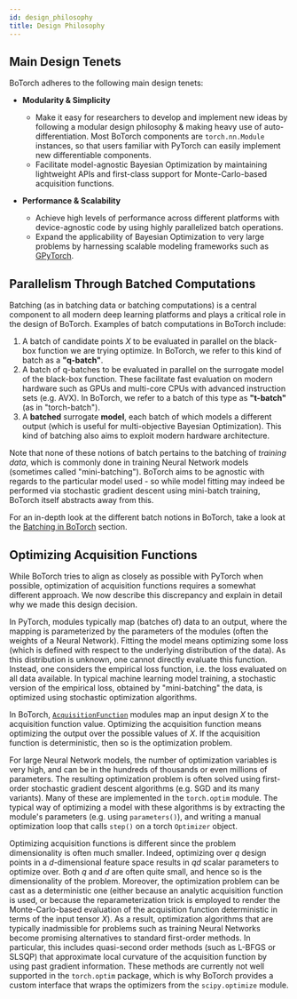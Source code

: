 ```yaml
---
id: design_philosophy
title: Design Philosophy
---
```


## Main Design Tenets

BoTorch adheres to the following main design tenets:
* **Modularity & Simplicity**
  * Make it easy for researchers to develop and implement new ideas by following
    a modular design philosophy & making heavy use of auto-differentiation. Most
    BoTorch components are `torch.nn.Module` instances, so that users familiar
    with PyTorch can easily implement new differentiable
    components.
  * Facilitate model-agnostic Bayesian Optimization by maintaining lightweight
    APIs and first-class support for Monte-Carlo-based acquisition functions.

* **Performance & Scalability**
  * Achieve high levels of performance across different platforms with
    device-agnostic code by using highly parallelized batch operations.
  * Expand the applicability of Bayesian Optimization to very large problems by
    harnessing scalable modeling frameworks such as
    [GPyTorch](https://gpytorch.ai).


## Parallelism Through Batched Computations

Batching (as in batching data or batching computations) is a central component
to all modern deep learning platforms and plays a critical role in the design of
BoTorch. Examples of batch computations in BoTorch include:

1. A batch of candidate points $X$ to be evaluated in parallel on the black-box
   function we are trying optimize. In BoTorch, we refer to this kind of batch
   as a **"q-batch"**.
2. A batch of q-batches to be evaluated in parallel on the surrogate model of
   the black-box function. These facilitate fast evaluation on modern hardware
   such as GPUs and multi-core CPUs with advanced instruction sets (e.g. AVX).
   In BoTorch, we refer to a batch of this type as **"t-batch"** (as in
   "torch-batch").
3. A **batched** surrogate **model**, each batch of which models a different
   output (which is useful for multi-objective Bayesian Optimization). This kind
   of batching also aims to exploit modern hardware architecture.

Note that none of these notions of batch pertains to the batching of *training
data*, which is commonly done in training Neural Network models (sometimes
called "mini-batching"). BoTorch aims to be agnostic with regards to the
particular model used - so while model fitting may indeed be performed via
stochastic gradient descent using mini-batch training, BoTorch itself abstracts
away from this.

For an in-depth look at the different batch notions in BoTorch, take a look at
the [Batching in BoTorch](batching) section.


## Optimizing Acquisition Functions

While BoTorch tries to align as closely as possible with PyTorch when possible,
optimization of acquisition functions requires a somewhat different approach.
We now describe this discrepancy and explain in detail why we made this design
decision.

In PyTorch, modules typically map (batches of) data to an output, where the
mapping is parameterized by the parameters of the modules (often the weights
of a Neural Network). Fitting the model means optimizing some loss (which is
defined with respect to the underlying distribution of the data).
As this distribution is unknown, one cannot directly evaluate this function.
Instead, one considers the empirical loss function, i.e. the loss evaluated on
all data available. In typical machine learning model training, a stochastic
version of the empirical loss, obtained by "mini-batching" the data, is
optimized using stochastic optimization algorithms.

In BoTorch, [`AcquisitionFunction`](https://botorch.readthedocs.io/en/latest/acquisition.html#botorch.acquisition.acquisition.AcquisitionFunction)
modules map an input design $X$ to the acquisition function value. Optimizing
the acquisition function means optimizing the output over the possible values of
$X$. If the acquisition function is deterministic, then so is the optimization
problem.

For large Neural Network models, the number of optimization variables is very
high, and can be in the hundreds of thousands or even millions of parameters.
The resulting optimization problem is often solved using first-order
stochastic gradient descent algorithms (e.g. SGD and its many variants).
Many of these are implemented in the `torch.optim` module. The typical way of
optimizing a model with these algorithms is by extracting the module's
parameters (e.g. using `parameters()`), and writing a manual optimization loop
that calls `step()` on a torch `Optimizer` object.

Optimizing acquisition functions is different since the problem dimensionality
is often much smaller. Indeed, optimizing over $q$ design points in a
$d$-dimensional feature space results in $qd$ scalar parameters to optimize
over. Both $q$ and $d$ are often quite small, and hence so is the dimensionality
of the problem.
Moreover, the optimization problem can be cast as a deterministic one (either
because an analytic acquisition function is used, or because the
reparameterization trick is employed to render the Monte-Carlo-based evaluation
of the acquisition function deterministic in terms of the input tensor $X$).
As a result, optimization algorithms that are typically inadmissible for
problems such as training Neural Networks become promising alternatives to
standard first-order methods. In particular, this includes quasi-second order
methods (such as L-BFGS or SLSQP) that approximate local curvature of the
acquisition function by using past gradient information.
These methods are currently not well supported in the `torch.optim` package,
which is why BoTorch provides a custom interface that wraps the optimizers from
the `scipy.optimize` module.
